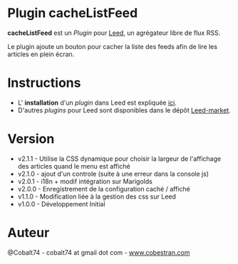 Plugin cacheListFeed
====================

**cacheListFeed** est un _Plugin_ pour [Leed](http://projet.idleman.fr/leed), un agrégateur libre de flux RSS.

Le plugin ajoute un bouton pour cacher la liste des feeds afin de lire les articles en plein écran.

Instructions
============

* L' **installation** d'un _plugin_ dans Leed est expliquée [ici](http://projet.idleman.fr/leed/?page=Plugins).
* D'autres _plugins_ pour Leed sont disponibles dans le dépôt [Leed-market](https://github.com/ldleman/Leed-market).

Version
=======

* v2.1.1  -  Utilise la CSS dynamique pour choisir la largeur de l'affichage des articles quand le menu est affiché
* v2.1.0  -  ajout d'un controle (suite à une erreur dans la console js)
* v2.0.1  -  i18n + modif intégration sur Marigolds
* v2.0.0  -  Enregistrement de la configuration caché / affiché
* v1.1.0  -  Modification liée à la gestion des css sur Leed
* v1.0.0  -  Développement Initial

Auteur
=======
@Cobalt74 - cobalt74 at gmail dot com - www.cobestran.com